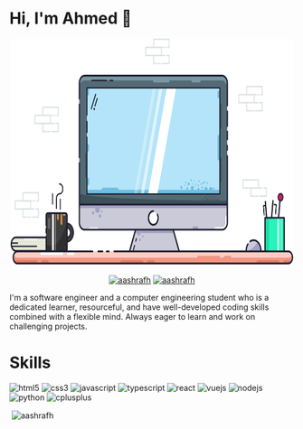 # Hi, I'm Ahmed 👋
<p align="center">

  <img src="https://github.com/aashrafh/aashrafh/blob/master/pc.svg" alt="PC" width="500" height="400">
  
</p>
<p align="center">
 <a href="https://linkedin.com/in/aashrafh" target="blank"><img align="center" src="https://cdn.jsdelivr.net/npm/simple-icons@3.0.1/icons/linkedin.svg" alt="aashrafh" height="30" width="30"/></a>
<a href="https://twitter.com/aashrafh" target="blank"><img align="center" src="https://cdn.jsdelivr.net/npm/simple-icons@3.0.1/icons/twitter.svg" alt="aashrafh" height="30" width="30" /></a>
</p>
I'm a software engineer and a computer engineering student who is a dedicated learner, resourceful, and have well-developed coding skills combined with a flexible mind. Always eager to learn and work on challenging projects. 

# Skills
<p align="left">
  <img src="https://devicons.github.io/devicon/devicon.git/icons/html5/html5-original-wordmark.svg" alt="html5" width="40" height="40"/>
  <img src="https://devicons.github.io/devicon/devicon.git/icons/css3/css3-original-wordmark.svg" alt="css3" width="40" height="40"/>
  <img src="https://devicons.github.io/devicon/devicon.git/icons/javascript/javascript-original.svg" alt="javascript" width="40" height="40"/>
  <img src="https://devicons.github.io/devicon/devicon.git/icons/typescript/typescript-original.svg" alt="typescript" width="40" height="40"/>
  <img src="https://devicons.github.io/devicon/devicon.git/icons/react/react-original-wordmark.svg" alt="react" width="40" height="40"/>
  <img src="https://devicons.github.io/devicon/devicon.git/icons/vuejs/vuejs-original-wordmark.svg" alt="vuejs" width="40" height="40"/>
  <img src="https://devicons.github.io/devicon/devicon.git/icons/nodejs/nodejs-original-wordmark.svg" alt="nodejs" width="40" height="40"/> 
  <img src="https://devicons.github.io/devicon/devicon.git/icons/python/python-original.svg" alt="python" width="40" height="40"/>
  <img src="https://devicons.github.io/devicon/devicon.git/icons/cplusplus/cplusplus-original.svg" alt="cplusplus" width="40" height="40"/></p>
  
  <p>&nbsp;<img align="center" src="https://github-readme-stats.vercel.app/api?username=aashrafh&show_icons=true" alt="aashrafh" /></p>
